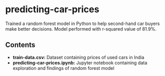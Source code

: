 # predicting-car-prices
Trained a random forest model in Python to help second-hand car buyers make better decisions.
Model performed with r-squared value of 81.9%.

## Contents
* **train-data.csv:** Dataset containing prices of used cars in India
* **predicting-car-prices.ipynb:** Jupyter notebook containing data exploration and findings of random forest model
